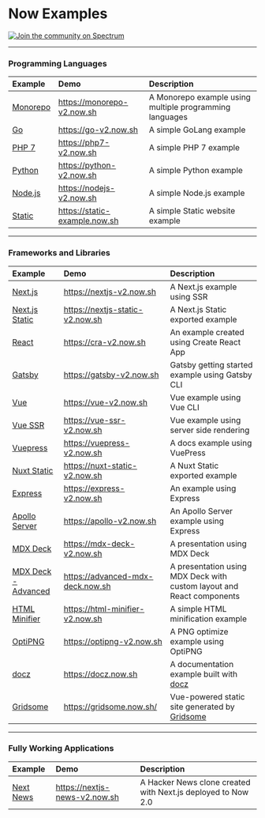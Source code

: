# Now Examples

[![Join the community on Spectrum](https://withspectrum.github.io/badge/badge.svg)](https://spectrum.chat/zeit)

---

### Programming Languages

| Example    | Demo     | Description     |
|:---------- |:---------|:----------------|
| [Monorepo](/monorepo)          | https://monorepo-v2.now.sh         | A Monorepo example using multiple programming languages         |
| [Go](/go)          | https://go-v2.now.sh         | A simple GoLang example         |
| [PHP 7](/php-7)    | https://php7-v2.now.sh     | A simple PHP 7 example          |
| [Python](/python)  | https://python-v2.now.sh | A simple Python example         |
| [Node.js](/nodejs) | https://nodejs-v2.now.sh | A simple Node.js example        |
| [Static](/static)  | https://static-example.now.sh | A simple Static website example |

---

### Frameworks and Libraries

| Example    | Demo     | Description     |
|:---------- |:---------|:----------------|
| [Next.js](/nextjs) | https://nextjs-v2.now.sh | A Next.js example using SSR |
| [Next.js Static](/nextjs-static) | https://nextjs-static-v2.now.sh | A Next.js Static exported example |
| [React](/create-react-app) | https://cra-v2.now.sh | An example created using Create React App       |
| [Gatsby](/gatsby) | https://gatsby-v2.now.sh | Gatsby getting started example using Gatsby CLI      |
| [Vue](/vue) | https://vue-v2.now.sh | Vue example using Vue CLI        |
| [Vue SSR](/vue-ssr) | https://vue-ssr-v2.now.sh | Vue example using server side rendering        |
| [Vuepress](/vuepress) | https://vuepress-v2.now.sh | A docs example using VuePress        |
| [Nuxt Static](/nuxt-static) | https://nuxt-static-v2.now.sh | A Nuxt Static exported example |
| [Express](/nodejs-express) | https://express-v2.now.sh | An example using Express        |
| [Apollo Server](/apollo) | https://apollo-v2.now.sh | An Apollo Server example using Express        |
| [MDX Deck](/mdx-deck) | https://mdx-deck-v2.now.sh | A presentation using MDX Deck        |
| [MDX Deck - Advanced](/mdx-deck-advanced) | https://advanced-mdx-deck.now.sh | A presentation using MDX Deck with custom layout and React components        |
| [HTML Minifier](/html-minifier) | https://html-minifier-v2.now.sh | A simple HTML minification example        |
| [OptiPNG](/optipng) | https://optipng-v2.now.sh | A PNG optimize example using OptiPNG      |
| [docz](/docz) | https://docz.now.sh | A documentation example built with [docz](https://docz.site)       |
 | [Gridsome](/gridsome) | https://gridsome.now.sh/ | Vue-powered static site generated by [Gridsome](https://gridsome.org)       |

---

### Fully Working Applications

| Example    | Demo     | Description     |
|:---------- |:---------|:----------------|
| [Next News](/nextjs-news) | https://nextjs-news-v2.now.sh | A Hacker News clone created with Next.js deployed to Now 2.0 |
